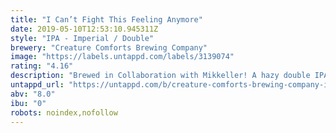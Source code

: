 ```yaml
---
title: "I Can’t Fight This Feeling Anymore"
date: 2019-05-10T12:53:10.945311Z
style: "IPA - Imperial / Double"
brewery: "Creature Comforts Brewing Company"
image: "https://labels.untappd.com/labels/3139074"
rating: "4.16"
description: "Brewed in Collaboration with Mikkeller! A hazy double IPA single hopped with Strata from Crosby Hop Farms. "
untappd_url: "https://untappd.com/b/creature-comforts-brewing-company-i-can-t-fight-this-feeling-anymore/3139074"
abv: "8.0"
ibu: "0"
robots: noindex,nofollow
---
```

